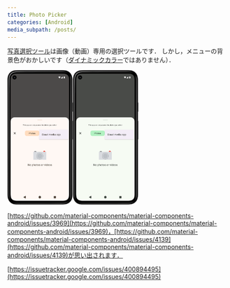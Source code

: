 ```yaml
---
title: Photo Picker
categories: [Android]
media_subpath: /posts/
---
```

[写真選択ツール](https://developer.android.com/training/data-storage/shared/photopicker?hl=ja)は画像（動画）専用の選択ツールです．
しかし，メニューの背景色がおかしいです（[ダイナミックカラー](https://developer.android.com/develop/ui/views/theming/dynamic-colors?hl=ja)ではありません）．

<img src="2025-03-05-1.png" alt="" width="150"><img src="2025-03-05-2.png" alt="" width="150">

[https://github.com/material-components/material-components-android/issues/3969](https://github.com/material-components/material-components-android/issues/3969)，[https://github.com/material-components/material-components-android/issues/4139](https://github.com/material-components/material-components-android/issues/4139)が思い出されます．

[https://issuetracker.google.com/issues/400894495](https://issuetracker.google.com/issues/400894495)
